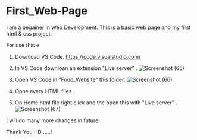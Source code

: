 # First_Web-Page
I am a begainer in Web Development. This is a basic web page and my first html & css project.

For use this->
1) Download VS Code. https://code.visualstudio.com/

2) In VS Code downloan an extension "Live server" . ![Screenshot (65)](https://user-images.githubusercontent.com/87152293/126906214-a12246f2-8203-4a40-88c3-04489a265a1c.png)

3) Open VS Code in "Food_Website" this folder. 
![Screenshot (66)](https://user-images.githubusercontent.com/87152293/126906462-54288516-cbd9-4230-9008-e8b394d0f6d6.png)


4) Opne every HTML files .

5) On Home.html file right click and the open this with "Live server" . ![Screenshot (67)](https://user-images.githubusercontent.com/87152293/126906534-a43b2c9a-b300-4db6-9fca-0877f07d7fa9.png)

I will do many more changes in future.

Thank You :-D .....!
